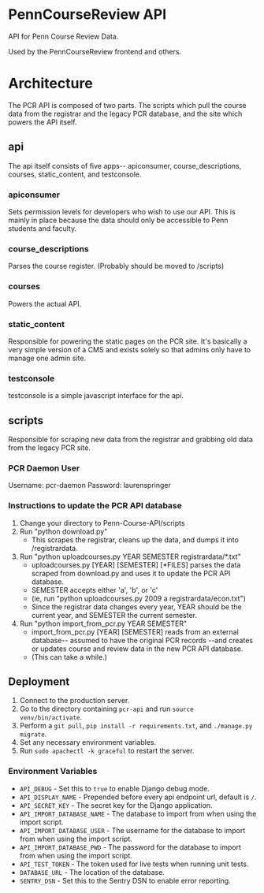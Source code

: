 # PennCourseReview API

API for Penn Course Review Data.

Used by the PennCourseReview frontend and others.

# Architecture

The PCR API is composed of two parts. The scripts which pull the course data
from the registrar and the legacy PCR database, and the site which powers the
API itself.

## api

The api itself consists of five apps-- apiconsumer, course_descriptions,
courses, static_content, and testconsole.

### apiconsumer

Sets permission levels for developers who wish to use our API. This is mainly in
place because the data should only be accessible to Penn students and faculty.

### course_descriptions

Parses the course register. (Probably should be moved to /scripts)

### courses

Powers the actual API.

### static_content

Responsible for powering the static pages on the PCR site. It's basically a very
simple version of a CMS and exists solely so that admins only have to manage one
admin site.

### testconsole

testconsole is a simple javascript interface for the api.

## scripts

Responsible for scraping new data from the registrar and grabbing old data from
the legacy PCR site.

### PCR Daemon User

Username: pcr-daemon
Password: laurenspringer

### Instructions to update the PCR API database

1. Change your directory to Penn-Course-API/scripts
2. Run "python download.py"
    * This scrapes the registrar, cleans up the data, and dumps it into /registrardata.
3. Run "python uploadcourses.py YEAR SEMESTER registrardata/*.txt"
   * uploadcourses.py [YEAR] [SEMESTER] [*FILES] parses the data scraped from download.py and uses it to update the PCR API database.
   * SEMESTER accepts either 'a', 'b', or 'c'
   * (ie, run "python uploadcourses.py 2009 a registrardata/econ.txt")
   * Since the registrar data changes every year, YEAR should be the current year, and SEMESTER the current semester.
4. Run "python import_from_pcr.py YEAR SEMESTER"
   * import_from_pcr.py [YEAR] [SEMESTER] reads from an external database-- assumed to have the original PCR records --and creates or updates course and review data in the new PCR API database.
   * (This can take a while.)

## Deployment

1. Connect to the production server.
2. Go to the directory containing `pcr-api` and run `source venv/bin/activate`.
3. Perform a `git pull`, `pip install -r requirements.txt`, and `./manage.py migrate`.
4. Set any necessary environment variables.
5. Run `sudo apachectl -k graceful` to restart the server.

### Environment Variables
* `API_DEBUG` - Set this to `true` to enable Django debug mode.
* `API_DISPLAY_NAME` - Prepended before every api endpoint url, default is `/`.
* `API_SECRET_KEY` - The secret key for the Django application.
* `API_IMPORT_DATABASE_NAME` - The database to import from when using the import script.
* `API_IMPORT_DATABASE_USER` - The username for the database to import from when using the import script.
* `API_IMPORT_DATABASE_PWD` - The password for the database to import from when using the import script.
* `API_TEST_TOKEN` - The token used for live tests when running unit tests.
* `DATABASE_URL` - The location of the database.
* `SENTRY_DSN` - Set this to the Sentry DSN to enable error reporting.
